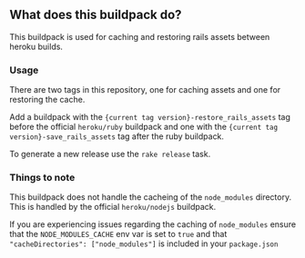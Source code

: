 ## What does this buildpack do?

This buildpack is used for caching and restoring rails assets between heroku builds.

### Usage

There are two tags in this repository, one for caching assets and one for restoring the cache.

Add a buildpack with the `{current tag version}-restore_rails_assets` tag before the official `heroku/ruby` buildpack and one with the `{current tag version}-save_rails_assets` tag after the ruby buildpack.

To generate a new release use the `rake release` task.

### Things to note

This buildpack does not handle the cacheing of the `node_modules` directory. This is handled by the official `heroku/nodejs` buildpack.

If you are experiencing issues regarding the caching of `node_modules` ensure that the `NODE_MODULES_CACHE` env var is set to `true` and that `"cacheDirectories": ["node_modules"]` is included in your `package.json`
